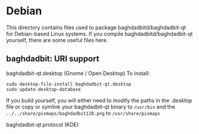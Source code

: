 
Debian
====================
This directory contains files used to package baghdadbitd/baghdadbit-qt
for Debian-based Linux systems. If you compile baghdadbitd/baghdadbit-qt yourself, there are some useful files here.

## baghdadbit: URI support ##


baghdadbit-qt.desktop  (Gnome / Open Desktop)
To install:

	sudo desktop-file-install baghdadbit-qt.desktop
	sudo update-desktop-database

If you build yourself, you will either need to modify the paths in
the .desktop file or copy or symlink your baghdadbit-qt binary to `/usr/bin`
and the `../../share/pixmaps/baghdadbit128.png` to `/usr/share/pixmaps`

baghdadbit-qt.protocol (KDE)

